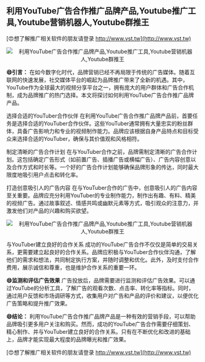 ## **利用YouTube广告合作推广品牌产品,Youtube推广工具,Youtube营销机器人,Youtube群推王**

[😍想了解推广相关软件的朋友请登录 http://www.vst.tw](http://www.vst.tw)

 <center><img src="https://vst.tw/MP4/tuiguang/png/4.png" alt="利用YouTube广告合作推广品牌产品,Youtube推广工具,Youtube营销机器人,Youtube群推王"></center>

**😄引言：**
在如今数字化时代，品牌营销已经不再局限于传统的广告媒体。随着互联网的快速发展，社交媒体平台的崛起为品牌推广带来了全新的机遇。其中，YouTube作为全球最大的视频分享平台之一，拥有庞大的用户群体和广告合作机制，成为品牌推广的热门选择。本文将探讨如何利用YouTube广告合作推广品牌产品。

选择合适的YouTuber合作伙伴
在利用YouTube广告合作推广品牌产品前，首要任务是选择合适的YouTuber合作伙伴。这些YouTuber通常拥有大量忠实的粉丝群体，具备广告影响力和专业的视频制作能力。品牌应该根据自身产品特点和目标受众来选择合适的YouTuber，确保与其价值观和风格相符。

制定清晰的广告合作计划
在与YouTuber合作之前，品牌需制定清晰的广告合作计划。这包括确定广告形式（如前置广告、插播广告或横幅广告）、广告内容创意以及合作方式和时长等。一个好的广告合作计划能够确保品牌形象的传达，同时最大限度地吸引用户点击和转化率。

打造创意吸引人的广告内容
在与YouTuber合作的广告中，创意吸引人的广告内容至关重要。品牌应充分利用YouTuber的专业制作能力，制作出有趣、有料、精美的视频广告。通过故事叙述、情感共鸣或幽默元素等方式，吸引观众的注意力，并激发他们对产品的兴趣和购买欲望。

 <center><img src="https://vst.tw/MP4/tuiguang/png/7.png" alt="利用YouTube广告合作推广品牌产品,Youtube推广工具,Youtube营销机器人,Youtube群推王"></center>

与YouTuber建立良好的合作关系
成功的YouTube广告合作不仅仅是简单的交易关系，更需要建立起良好的合作关系。品牌应积极与YouTuber合作伙伴沟通，了解他们的需求和想法，共同制定执行方案，并随时调整和优化。此外，及时支付合作费用，展示诚信和尊重，也是维护合作关系的重要一环。

**😄监测和评估广告效果**
广告投放后，品牌需要进行监测和评估广告效果。可以通过YouTube的分析工具，了解广告的观看次数、点击率、转化率等指标。同时，通过用户反馈和市场调研等方式，收集用户对广告和产品的评价和建议，以便优化广告策略和提升推广效果。

**😄结论：**
利用YouTube广告合作推广品牌产品是一种有效的营销手段，可以帮助品牌吸引更多用户关注和购买。然而，成功的YouTube广告合作需要仔细策划、精心制作、并与YouTuber建立良好的合作关系。只有在不断优化和改进的基础上，品牌才能实现最大程度的品牌曝光和推广效果。

[😍想了解推广相关软件的朋友请登录 http://www.vst.tw](http://www.vst.tw)



